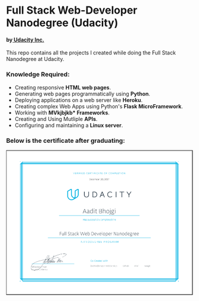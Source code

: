 # Full Stack Web-Developer Nanodegree (Udacity)
#### by<a href="https://in.udacity.com/"> Udacity Inc.</a>

This repo contains all the projects I created while doing the Full Stack Nanodegree at Udacity.

### Knowledge Required:
* Creating responsive **HTML web pages**.
* Generating web pages programmatically using **Python**.
* Deploying applications on a web server like **Heroku**.
* Creating complex Web Apps using Python's **Flask MicroFramework**.
* Working with **MVkjbjkb\* Frameworks**.
* Creating and Using Mutliple **APIs**.
* Configuring and maintaining a **Linux server**.

### Below is the certificate after graduating:
<img src="certificate.PNG">
